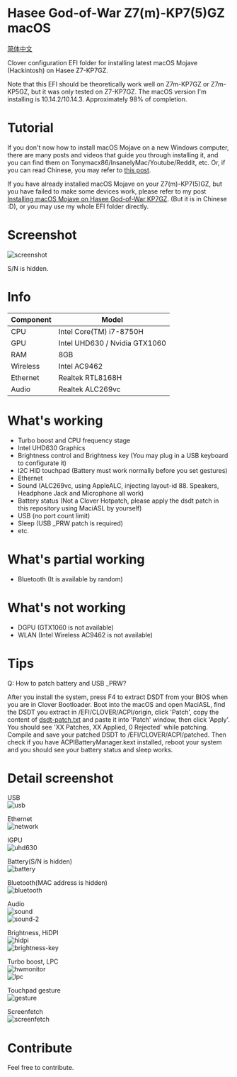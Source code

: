 # Hasee God-of-War Z7(m)-KP7(5)GZ macOS

[简体中文](README.md)

Clover configuration EFI folder for installing latest macOS Mojave (Hackintosh) on Hasee Z7-KP7GZ.

Note that this EFI should be theoretically work well on Z7m-KP7GZ or Z7m-KP5GZ, but it was only tested on Z7-KP7GZ. The macOS version I'm installing is 10.14.2/10.14.3. Approximately 98% of completion.

# Tutorial

If you don't now how to install macOS Mojave on a new Windows computer, there are many posts and videos that guide you through installing it, and you can find them on Tonymacx86/InsanelyMac/Youtube/Reddit, etc. Or, if you can read Chinese, you may refer to [this post](http://blog.daliansky.net/Lenovo-Xiaoxin-Air-13-macOS-Mojave-installation-tutorial.html).

If you have already installed macOS Mojave on your Z7(m)-KP7(5)GZ, but you have failed to make some devices work, please refer to my post [Installing macOS Mojave on Hasee God-of-War KP7GZ](https://kirainmoe.com/blog/post/guide-on-hasee-z7-kp7gz-hackintosh-macos-mojave/). (But it is in Chinese :D), or you may use my whole EFI folder directly.

# Screenshot

![screenshot](https://wx1.sinaimg.cn/large/9f1137b1gy1g0fim4a7ezj21770oan6a.jpg)

S/N is hidden.

# Info

| Component | Model |
|--|--|
| CPU | Intel Core(TM) i7-8750H | 
| GPU | Intel UHD630 / Nvidia GTX1060
| RAM | 8GB |
| Wireless | Intel AC9462 |
| Ethernet | Realtek RTL8168H |
| Audio | Realtek ALC269vc |

# What's working

- Turbo boost and CPU frequency stage
- Intel UHD630 Graphics
- Brightness control and Brightness key (You may plug in a USB keyboard to configurate it)
- I2C HID touchpad (Battery must work normally before you set gestures)
- Ethernet
- Sound (ALC269vc, using AppleALC, injecting layout-id 88. Speakers, Headphone Jack and Microphone all work)
- Battery status (Not a Clover Hotpatch, please apply the dsdt patch in this repository using MaciASL by yourself)
- USB (no port count limit)
- Sleep (USB _PRW patch is required)
- etc.

# What's partial working

- Bluetooth (It is available by random)

# What's not working

- DGPU (GTX1060 is not available)
- WLAN (Intel Wireless AC9462 is not available)

# Tips

Q: How to patch battery and USB _PRW?

After you install the system, press F4 to extract DSDT from your BIOS when you are in Clover Bootloader. Boot into the macOS and open MaciASL, find the DSDT you extract in /EFI/CLOVER/ACPI/origin, click 'Patch', copy the content of [dsdt-patch.txt](dsdt-patch.txt) and paste it into 'Patch' window, then click 'Apply'. You should see 'XX Patches, XX Applied, 0 Rejected' while patching. Compile and save your patched DSDT to /EFI/CLOVER/ACPI/patched. Then check if you have ACPIBatteryManager.kext installed, reboot your system and you should see your battery status and sleep works.


# Detail screenshot

USB  
![usb](https://ws2.sinaimg.cn/large/9f1137b1gy1g0fimkywrfj20gv0bp3zn.jpg)

Ethernet  
![network](https://wx3.sinaimg.cn/large/9f1137b1gy1g0finlomxaj20gv0bpaap.jpg)

IGPU  
![uhd630](https://ws1.sinaimg.cn/large/9f1137b1gy1g0fipr3magj20gv0bpjs9.jpg)

Battery(S/N is hidden)  
![battery](https://wx3.sinaimg.cn/large/9f1137b1gy1g0fiq7gu9ej20gv0bpwfl.jpg)

Bluetooth(MAC address is hidden)  
![bluetooth](https://ws4.sinaimg.cn/large/9f1137b1gy1g0fiqm7c70j20gv0bpdh4.jpg)

Audio  
![sound](https://wx2.sinaimg.cn/large/9f1137b1gy1g0fir5cqzmj20gv0bp751.jpg)  
![sound-2](https://ws3.sinaimg.cn/large/9f1137b1gy1g0firigeyhj20f00b7t95.jpg)  

Brightness, HiDPI  
![hidpi](https://wx3.sinaimg.cn/large/9f1137b1gy1g0firynbysj21770oa477.jpg)  
![brightness-key](https://ws2.sinaimg.cn/large/9f1137b1gy1g0fisj7r1kj206j0660sx.jpg)  

Turbo boost, LPC  
![hwmonitor](https://wx3.sinaimg.cn/large/9f1137b1gy1g0fisxsg8jj206m0c3wf8.jpg)  
![lpc](https://wx2.sinaimg.cn/large/9f1137b1gy1g0fitafzljj20f00a1gm4.jpg)  

Touchpad gesture  
![gesture](https://wx4.sinaimg.cn/large/9f1137b1gy1g0fitjrcoqj20f00bk75e.jpg)  

Screenfetch  
![screenfetch](https://wx1.sinaimg.cn/large/9f1137b1gy1g0fitwobg3j20d5087my0.jpg)

# Contribute

Feel free to contribute.